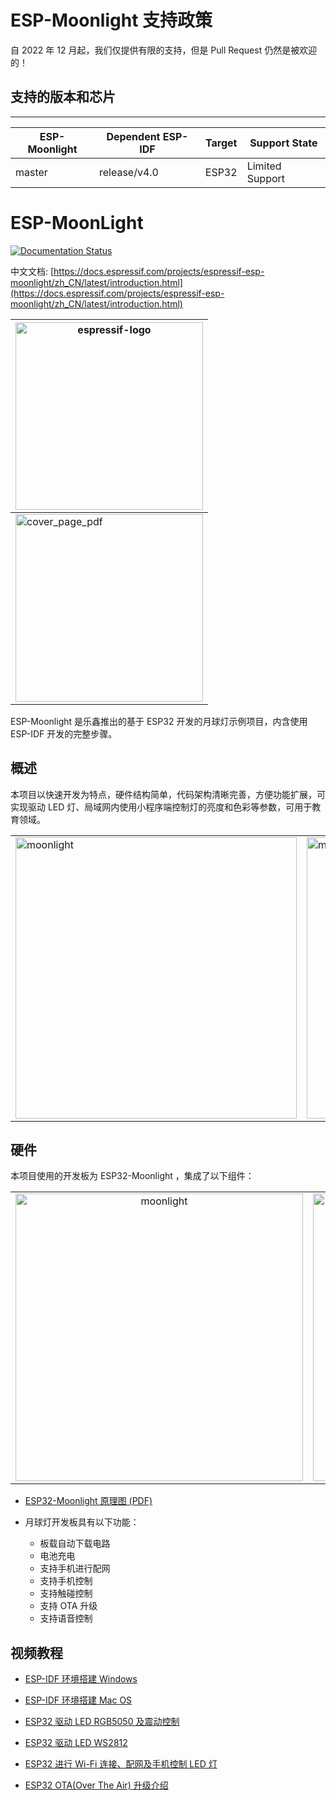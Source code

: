 # ESP-Moonlight 支持政策

自 2022 年 12 月起，我们仅提供有限的支持，但是 Pull Request 仍然是被欢迎的！

## 支持的版本和芯片
-----------------

| ESP-Moonlight | Dependent ESP-IDF | Target |  Support State  |
| ------------- | ----------------- | ------ | --------------- |
| master        | release/v4.0      | ESP32  | Limited Support |

# ESP-MoonLight

[![Documentation Status](https://readthedocs.com/projects/espressif-esp-moonlight/badge/?version=latest)](https://docs.espressif.com/projects/espressif-esp-moonlight/zh_CN/latest/)

中文文档: [https://docs.espressif.com/projects/espressif-esp-moonlight/zh_CN/latest/introduction.html](https://docs.espressif.com/projects/espressif-esp-moonlight/zh_CN/latest/introduction.html)

| <img src="docs/_static/espressif-logo.svg" alt="espressif-logo" width="300" /> |
| ------------------------------------------------------------ |
| <img src="docs/_static/cover_page_pdf.jpg" alt="cover_page_pdf" width="300" /> |

ESP-Moonlight 是乐鑫推出的基于 ESP32 开发的月球灯示例项目，内含使用 ESP-IDF 开发的完整步骤。

## 概述

本项目以快速开发为特点，硬件结构简单，代码架构清晰完善，方便功能扩展，可实现驱动 LED 灯、局域网内使用小程序端控制灯的亮度和色彩等参数，可用于教育领域。

<table>
    <tr>
        <td ><img src="docs/_static/moonlight2.jpg" alt="moonlight" width=450 /></td>
        <td ><img src="docs/_static/moonlight_cover.jpg" alt="moonlight" width=450 /></td>
    </tr>
</table>


## 硬件

本项目使用的开发板为 ESP32-Moonlight ，集成了以下组件：

<table>
    <tr>
        <td ><div align=center><img src="docs/_static/ESP-Moonlight_front.png" alt="moonlight" width=460 /></div></td>
        <td ><div align=center><img src="docs/_static/ESP-Moonlight_back.png" alt="moonlight" width=460 /></div></td>
    </tr>
</table>

- [ESP32-Moonlight 原理图 (PDF)](hardware/ESP-Moonlight_V2.0_N_XX_20200421_V0.3/01_Schematic/SCH_ESP-MOONLIGHT_V2_0_20200421A.pdf)

- 月球灯开发板具有以下功能：
  - 板载自动下载电路
  - 电池充电
  - 支持手机进行配网
  - 支持手机控制
  - 支持触碰控制
  - 支持 OTA 升级
  - 支持语音控制


## 视频教程

- [ESP-IDF 环境搭建 Windows](https://www.bilibili.com/video/BV1Ke411s7Go)

- [ESP-IDF 环境搭建 Mac OS](https://www.bilibili.com/video/BV17K4y1k7Ht)

- [ESP32 驱动 LED RGB5050 及震动控制](https://www.bilibili.com/video/BV1JK411s7ZA)

- [ESP32 驱动 LED WS2812](https://www.bilibili.com/video/BV1jC4y1W7CZ)

- [ESP32 进行 Wi-Fi 连接、配网及手机控制 LED 灯](https://www.bilibili.com/video/BV1nQ4y1N7ZC)

- [ESP32 OTA(Over The Air) 升级介绍](https://www.bilibili.com/video/BV155411Y7VJ)

